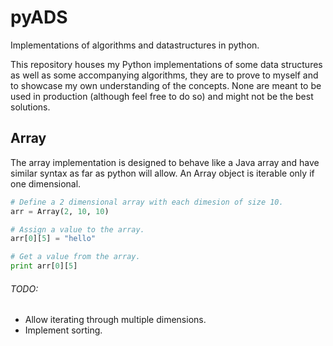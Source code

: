 # pyADS
Implementations of algorithms and datastructures in python.

This repository houses my Python implementations of some data structures as well
as some accompanying algorithms, they are to prove to myself and to showcase my
own understanding of the concepts. None are meant to be used in production
(although feel free to do so) and might not be the best solutions.

## Array

The array implementation is designed to behave like a Java array and have similar
syntax as far as python will allow. An Array object is iterable only if one
dimensional.

```python
# Define a 2 dimensional array with each dimesion of size 10.
arr = Array(2, 10, 10)

# Assign a value to the array.
arr[0][5] = "hello"

# Get a value from the array.
print arr[0][5]
```

###### TODO:

* Allow iterating through multiple dimensions.
* Implement sorting.
